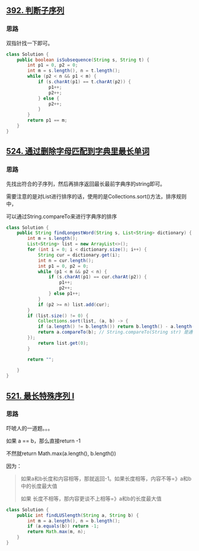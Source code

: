 ## [392. 判断子序列](https://leetcode-cn.com/problems/is-subsequence/)

### 思路 

双指针找一下即可。

```java
class Solution {
    public boolean isSubsequence(String s, String t) {
        int p1 = 0, p2 = 0;
        int m = s.length(), n = t.length();
        while (p2 < n && p1 < m) {
            if (s.charAt(p1) == t.charAt(p2)) {
                p1++;
                p2++;
            } else {
                p2++;
            }
        }
        return p1 == m;
    }
}
```

## [524. 通过删除字母匹配到字典里最长单词](https://leetcode-cn.com/problems/longest-word-in-dictionary-through-deleting/)

### 思路

先找出符合的子序列，然后再排序返回最长最前字典序的string即可。

需要注意的是对List进行排序的话，使用的是Collections.sort()方法，排序规则中，

可以通过String.compareTo来进行字典序的排序

```java
class Solution {
    public String findLongestWord(String s, List<String> dictionary) {
        int m = s.length();
        List<String> list = new ArrayList<>();
        for (int i = 0; i < dictionary.size(); i++) {
            String cur = dictionary.get(i);
            int n = cur.length();
            int p1 = 0, p2 = 0;
            while (p1 < m && p2 < n) {
                if (s.charAt(p1) == cur.charAt(p2)) {
                    p1++;
                    p2++;
                } else p1++;
            }
            if (p2 >= n) list.add(cur);
        }
        if (list.size() != 0) {
            Collections.sort(list, (a, b) -> {
            if (a.length() != b.length()) return b.length() - a.length();
            return a.compareTo(b); // String.compareTo(String str) 是通过字典序来进行比较的
        });
            return list.get(0);
        }

        return "";
        
    }
}
```

## [521. 最长特殊序列 Ⅰ](https://leetcode-cn.com/problems/longest-uncommon-subsequence-i/)

 ### 思路

吓唬人的一道题。。。

如果 a == b，那么直接return -1

不然就return Math.max(a.length(), b.length())

因为：

>如果a和b长度和内容相等，那就返回-1。如果长度相等，内容不等=》a和b中的长度最大值
>
>如果 长度不相等，那内容更谈不上相等=》a和b的长度最大值

```java
class Solution {
    public int findLUSlength(String a, String b) {
        int m = a.length(), n = b.length();
        if (a.equals(b)) return -1;
        return Math.max(m, n);
    }
}
```

